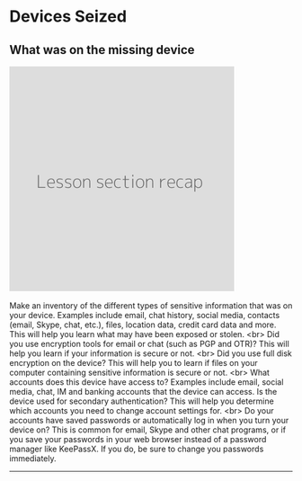 # Devices Seized

## What was on the missing device

![](recap.png)

Make an inventory of the different types of sensitive information that was on your device. Examples include email, chat history, social media, contacts (email, Skype, chat, etc.), files, location data, credit card data and more. This will help you learn what may have been exposed or stolen.
&lt;br&gt;
Did you use encryption tools for email or chat (such as PGP and OTR)? This will help you learn if your information is secure or not.
&lt;br&gt;
Did you use full disk encryption on the device? This will help you to learn if files on your computer containing sensitive information is secure or not.
&lt;br&gt;
What accounts does this device have access to? Examples include email, social media, chat, IM and banking accounts that the device can access. Is the device used for secondary authentication? This will help you determine which accounts you need to change account settings for.
&lt;br&gt;
Do your accounts have saved passwords or automatically log in when you turn your device on? This is common for email, Skype and other chat programs, or if you save your passwords in your web browser instead of a password manager like KeePassX. If you do, be sure to change you passwords immediately.

***